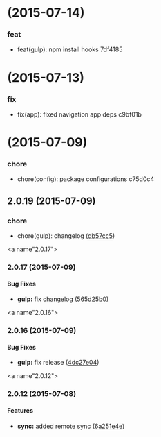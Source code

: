 <a name=""></a>
#  (2015-07-14)


### feat

* feat(gulp): npm install hooks
 7df4185



<a name=""></a>
#  (2015-07-13)


### fix

* fix(app): fixed navigation app deps
 c9bf01b



<a name=""></a>
#  (2015-07-09)


### chore

* chore(config): package configurations
 c75d0c4



<a name="2.0.19"></a>
## 2.0.19 (2015-07-09)


### chore

* chore(gulp): changelog
 ([db57cc5](https://github.com/NOD-studios/NOD-strap/commit/db57cc5))



<a name"2.0.17"></a>
### 2.0.17 (2015-07-09)


#### Bug Fixes

* **gulp:** fix changelog ([565d25b0](http://github.com/NOD-studios/NOD-strap/commit/565d25b0))


<a name"2.0.16"></a>
### 2.0.16 (2015-07-09)


#### Bug Fixes

* **gulp:** fix release ([4dc27e04](http://github.com/NOD-studios/NOD-strap/commit/4dc27e04))


<a name"2.0.12"></a>
### 2.0.12 (2015-07-08)

#### Features

* **sync:** added remote sync ([6a251e4e](http://github.com/NOD-studios/NOD-strap/commit/6a251e4e))
